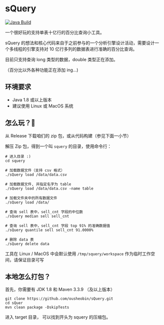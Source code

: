 # sQuery

[![Java Build](https://github.com/ousheobin/sQuery/actions/workflows/maven.yml/badge.svg)](https://github.com/ousheobin/sQuery/actions/workflows/maven.yml)

一个很好玩的支持单表十亿行的百分比查询小工具。

sQuery 的想法和核心代码来自于之前参与的一个分析引擎设计活动，需要设计一个多线程的引擎支持对 10 亿行多列的数据表进行准确的百分比查询。

目前只支持查询 long 类型的数据，double 类型正在添加。

（百分比以外各种功能正在添加 ing...)

## 环境要求

- Java 1.8 或以上版本
- 建议使用 Linux 或 MacOS 系统

## 怎么玩？🚀

从 Release 下载咱们的 zip 包，或从代码构建（参见下面一小节）

解压 Zip 包，得到一个叫 `squery` 的目录，使用命令行：

```shell
# 进入目录 :)
cd squery

# 加载数据文件（支持 csv 格式）
./sQuery load /data/data.csv

# 加载数据文件, 并指定名字为 table
./sQuery load /data/data.csv -name table

# 加载文件夹中的所有数据文件
./sQuery load /data/

# 查询 sell 表中，sell_cnt 字段的中位数
./sQuery median sell sell_cnt

# 查询 sell 表中，sell_cnt 字段 top 91% 的准确数据值
./sQuery quantile sell sell_cnt 91.0000%

# 删除 data 表
./sQuery delete data
```

工具在 Linux / MacOS 中会默认使用 `/tmp/squery/workspace` 作为临时工作空间，请保证目录可写

## 本地怎么打包？

首先，你需要有 JDK 1.8 和 Maven 3.3.9 （及以上版本）

```shell
git clone https://github.com/ousheobin/sQuery.git
cd sQuer
mvn clean package -DskipTests
```

进入 target 目录， 可以找到开头为 squery 的压缩包。
